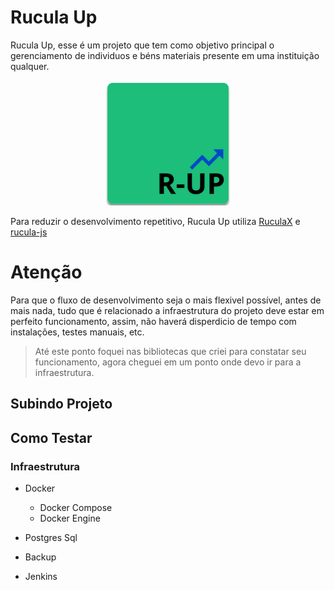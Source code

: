 # Rucula Up

Rucula Up, esse é um projeto que tem como objetivo principal o gerenciamento de individuos e béns materiais presente em uma instituição qualquer.


<p align="center">
<img src="rucula-up.png" style="width:200px">
</p>

Para reduzir o desenvolvimento repetitivo, Rucula Up utiliza [RuculaX](https://www.nuget.org/packages?q=RuculaX) e [rucula-js](https://www.npmjs.com/package/@reginaldo-marinho/rucula-js) 

# Atenção 
Para que o fluxo de desenvolvimento seja o mais flexivel possível, antes de mais nada, tudo que é relacionado a infraestrutura do projeto deve estar em perfeito funcionamento, assim, não haverá disperdicio de tempo com instalações, testes manuais, etc.

> Até este ponto foquei nas bibliotecas que criei para constatar seu funcionamento, agora cheguei em um ponto onde devo ir para a infraestrutura.

## Subindo Projeto

## Como Testar

### Infraestrutura

- Docker
    - Docker Compose
    - Docker Engine

- Postgres Sql

- Backup

- Jenkins

